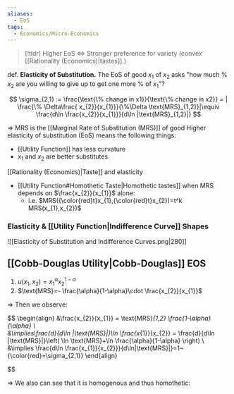 ```yaml
---
aliases:
  - EoS
tags:
  - Economics/Micro-Economics
---
```


> [!tldr] Higher EoS ⇔ Stronger preference for variety (convex [[Rationality (Economics)|tastes]].)

def. **Elasticity of Substitution.** The EoS of good $x_{1}$ of $x_{2}$ asks "how much % $x_{2}$ are you willing to give up to get one more % of $x_{1}$"?

$$
\sigma_{2,1} := \frac{\text{\% change in x1}}{\text{\% change in x2}} = | \frac{\% \Delta\frac{ x_{2}}{x_{1}}}{\%\Delta \text{MRS}_{1,2}}|\equiv \frac{d\ln \frac{x_{2}}{x_{1}}}{d\ln |\text{MRS}_{1,2}|}
$$

⇒ MRS is the [[Marginal Rate of Substitution (MRS)]] of good
Higher elasticity of substitution (EoS) means the following things:
- [[Utility Function]] has less curvature
- $x_{1}$ and $x_{2}$ are better substitutes

[[Rationality (Economics)|Taste]] and elasticity
- [[Utility Function#Homothetic Taste|Homothetic tastes]] when MRS depends on $\frac{x_{2}}{x_{1}}$ alone:
	- i.e. $MRS({\color{red}t}x_{1},{\color{red}t}x_{2})=t^k MRS(x_{1},x_{2})$

### Elasticity & [[Utility Function|Indifference Curve]] Shapes
![[Elasticity of Substitution and Indifference Curves.png|280]]
## [[Cobb-Douglas Utility|Cobb-Douglas]] EOS

1. $u(x_{1},x_{2})=x_{1}^{\alpha}x_{2}^{1-\alpha}$
2. $\text{MRS}=- \frac{\alpha}{1-\alpha}\cdot \frac{x_{2}}{x_{1}}$

⇒ Then we observe:

$$
\begin{align}
&\frac{x_{2}}{x_{1}} = \text{MRS}_{1,2} \frac{1-\alpha}{\alpha} \\  
 &\implies\frac{d}{d\ln |\text{MRS}|}\ln \frac{x_{1}}{x_{2}} = \frac{d}{d\ln |\text{MRS}|}\left( \ln \text{MRS}+\ln \frac{\alpha}{1-\alpha}  \right) \\
&\implies \frac{d\ln \frac{x_{1}}{x_{2}}}{d\ln|\text{MRS}|}=1~{\color{red}=\sigma_{2,1}}
\end{align}

$$

⇒ We also can see that it is homogenous and thus homothetic:
